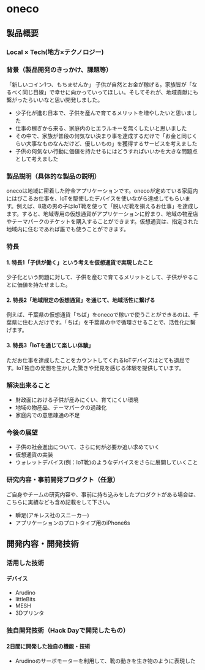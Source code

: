# oneco




## 製品概要
### Local × Tech(地方×テクノロジー)

### 背景（製品開発のきっかけ、課題等）
「新しいコイン1つ、もちませんか」
子供が自然とお金が稼げる。家族皆が「なるべく同じ目線」で幸せに向かっていってほしい。そしてそれが、地域貢献にも繋がったらいいなと思い開発しました。
- 少子化が進む日本で、子供を産んで育てるメリットを増やしたいと思いました
- 仕事の稼ぎから来る、家庭内のヒエラルキーを無くしたいと思いました
- その中で、家族が普段の何気ない決まり事を達成するだけで「お金と同じくらい大事なものなんだけど、優しいもの」を獲得するサービスを考えました
- 子供の何気ない行動に価値を持たせるにはどうすればいいかを大きな問題点として考えました


### 製品説明（具体的な製品の説明）
onecoは地域に密着した貯金アプリケーションです。onecoが定めている家庭内にはびこるお仕事を、IoTを駆使したデバイスを使いながら達成してもらいます。例えば、8歳の男の子はIoT靴を使って「脱いだ靴を揃えるお仕事」を達成します。すると、地域専用の仮想通貨がアプリケーションに貯まり、地域の物産店やテーマパークのチケットを購入することができます。仮想通貨は、指定された地域内に住むであれば誰でも使うことができます。

### 特長

#### 1. 特長1「子供が働く」という考えを仮想通貨で実現したこと
少子化という問題に対して、子供を産むで育てるメリットとして、子供がやることに価値を持たせました。

#### 2. 特長2「地域限定の仮想通貨」を通じて、地域活性に繋げる
例えば、千葉県の仮想通貨「ちば」をonecoで稼いで使うことができるのは、千葉県に住む人だけです。「ちば」を千葉県の中で循環させることで、活性化に繋げます。

#### 3. 特長3「IoTを通じて楽しい体験」
ただお仕事を達成したことをカウントしてくれるIoTデバイスはとても退屈です。IoT独自の発想を生かした驚きや発見を感じる体験を提供しています。


### 解決出来ること
* 財政面における子供が産みにくい、育てにくい環境
* 地域の物産品、テーマパークの過疎化
* 家庭内での意思疎通の不足

### 今後の展望
* 子供の社会進出について、さらに何が必要か追い求めていく
* 仮想通貨の実装
* ウォレットデバイス(例：IoT靴)のようなデバイスをさらに展開していくこと

### 研究内容・事前開発プロダクト（任意）
ご自身やチームの研究内容や、事前に持ち込みをしたプロダクトがある場合は、こちらに実績なども含め記載をして下さい。

* 瞬足(アキレス社のスニーカー)
* アプリケーションのプロトタイプ用のiPhone6s

## 開発内容・開発技術
### 活用した技術
#### デバイス
* Arudino
* littleBits
* MESH
* 3Dプリンタ

### 独自開発技術（Hack Dayで開発したもの）
#### 2日間に開発した独自の機能・技術
* Arudinoのサーボモーターを利用して、靴の動きを生き物のように表現した
